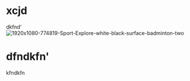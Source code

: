 # xcjd
dkfnd'
![1920x1080-774819-Sport-Explore-white-black-surface-badminton-two](https://github.com/virendra-pratap-singhh/free5gc-FDP/assets/151424897/521c1e4e-95c9-45fd-b87e-d7dec70476aa)

# dfndkfn'

kfndkfn
